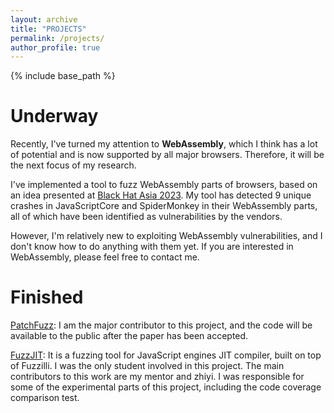 ```yaml
---
layout: archive
title: "PROJECTS"
permalink: /projects/
author_profile: true
---
```


{% include base_path %}


Underway
======
Recently, I've turned my attention to **WebAssembly**, which I think has a lot of potential and is now supported by all major browsers.
Therefore, it will be the next focus of my research. 

I've implemented a tool to fuzz WebAssembly parts of browsers, based on an idea presented at [Black Hat Asia 2023](https://www.blackhat.com/asia-23/briefings/schedule/#attacking-the-webassembly-compiler-of-webkit-30926). 
My tool has detected 9 unique crashes in JavaScriptCore and SpiderMonkey in their WebAssembly parts, all of which have been identified as vulnerabilities by the vendors. 

However, I'm relatively new to exploiting WebAssembly vulnerabilities, and I don't know how to do anything with them yet. If you are interested in WebAssembly, please feel free to contact me.

Finished
======
[PatchFuzz](https://github.com/marckwei/patchFuzz): I am the major contributor to this project, and the code will be available to the public after the paper has been accepted.

[FuzzJIT](https://github.com/SpaceNaN/fuzzjit): It is a fuzzing tool for JavaScript engines JIT compiler, built on top of Fuzzilli. I was the only student involved in this project. The main contributors to this work are my mentor and zhiyi. I was responsible for some of the experimental parts of this project, including the code coverage comparison test.

